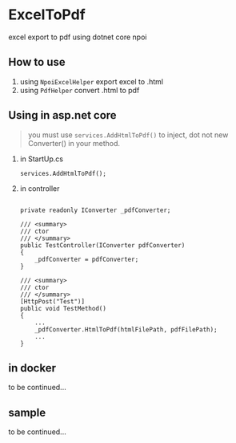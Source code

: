 # ExcelToPdf
excel export to pdf using dotnet core npoi

## How to use

1. using `NpoiExcelHelper` export excel to .html
2. using `PdfHelper` convert .html to pdf

## Using in asp.net core

> you must use `services.AddHtmlToPdf()` to inject, dot not new Converter() in your method.

1. in StartUp.cs

	```
	services.AddHtmlToPdf();
	```

2. in controller

	```

	private readonly IConverter _pdfConverter;

	/// <summary>
	/// ctor
	/// </summary>
	public TestController(IConverter pdfConverter)
	{
		_pdfConverter = pdfConverter;
	}

	/// <summary>
	/// ctor
	/// </summary>
	[HttpPost("Test")]
	public void TestMethod()
	{
		...
		_pdfConverter.HtmlToPdf(htmlFilePath, pdfFilePath);
		...
	}
	```

## in docker

to be continued...

## sample

to be continued...